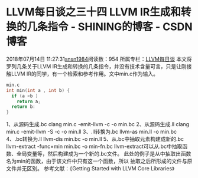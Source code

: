 # LLVM每日谈之三十四  LLVM IR生成和转换的几条指令 - SHINING的博客 - CSDN博客
2018年07月14日 11:27:31[snsn1984](https://me.csdn.net/snsn1984)阅读数：954
所属专栏：[LLVM每日谈](https://blog.csdn.net/column/details/llvm-study.html)
本文将罗列几条关于LLVM IR生成和转换的几条指令，并没有技术含量可言，只是让刚接触LLVM IR的同学，有一个检索和参考作用。文中min.c作为输入。
```cpp
min.c
int min(int a , int b) {
  if (a <b )
    return a;
  return b:
}
```
1、从源码生成.bc
clang min.c -emit-llvm -c -o min.bc
2、从源码生成.ll
clang min.c -emit-llvm -S -c -o min.ll
3、.ll转换为.bc
llvm-as min.ll -o min.bc
4、.bc转换为.ll
llvm-dis min.bc -o min.ll
5、从.bc中抽取元素构建成新的.bc
llvm-extract -func=min min.bc -o min-fn.bc
llvm-extract可以从.bc中抽取函数、全局变量等，然后构建成为一个新的.bc文件。
此处的例子是从中抽取出函数名为min的函数，由于该文件中只有这一个函数，所以
抽取之后所形成的文件与原文件并无区别。
参考文献：《Getting Started with LLVM Core Libraries》
